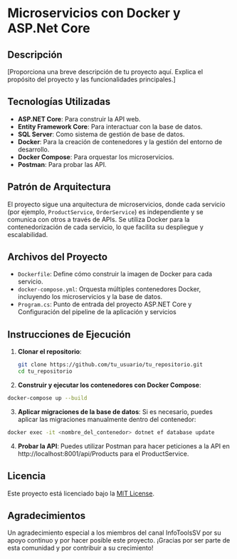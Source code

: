 # Microservicios con Docker y ASP.Net Core

## Descripción
[Proporciona una breve descripción de tu proyecto aquí. Explica el propósito del proyecto y las funcionalidades principales.]

## Tecnologías Utilizadas
- **ASP.NET Core**: Para construir la API web.
- **Entity Framework Core**: Para interactuar con la base de datos.
- **SQL Server**: Como sistema de gestión de base de datos.
- **Docker**: Para la creación de contenedores y la gestión del entorno de desarrollo.
- **Docker Compose**: Para orquestar los microservicios.
- **Postman**: Para probar las API.

## Patrón de Arquitectura
El proyecto sigue una arquitectura de microservicios, donde cada servicio (por ejemplo, `ProductService`, `OrderService`) es independiente y se comunica con otros a través de APIs. Se utiliza Docker para la contenedorización de cada servicio, lo que facilita su despliegue y escalabilidad.

## Archivos del Proyecto
- `Dockerfile`: Define cómo construir la imagen de Docker para cada servicio.
- `docker-compose.yml`: Orquesta múltiples contenedores Docker, incluyendo los microservicios y la base de datos.
- `Program.cs`: Punto de entrada del proyecto ASP.NET Core y Configuración del pipeline de la aplicación y servicios

## Instrucciones de Ejecución
1. **Clonar el repositorio**:
   ```bash
   git clone https://github.com/tu_usuario/tu_repositorio.git
   cd tu_repositorio
2. **Construir y ejecutar los contenedores con Docker Compose**:
  ```bash
  docker-compose up --build
```
3. **Aplicar migraciones de la base de datos**:
Si es necesario, puedes aplicar las migraciones manualmente dentro del contenedor:
```bash
docker exec -it <nombre_del_contenedor> dotnet ef database update
```
4. **Probar la API**:
Puedes utilizar Postman para hacer peticiones a la API en http://localhost:8001/api/Products para el ProductService.

## Licencia

Este proyecto está licenciado bajo la [MIT License](LICENSE).

## Agradecimientos

Un agradecimiento especial a los miembros del canal InfoToolsSV por su apoyo continuo y por hacer posible este proyecto. ¡Gracias por ser parte de esta comunidad y por contribuir a su crecimiento!

